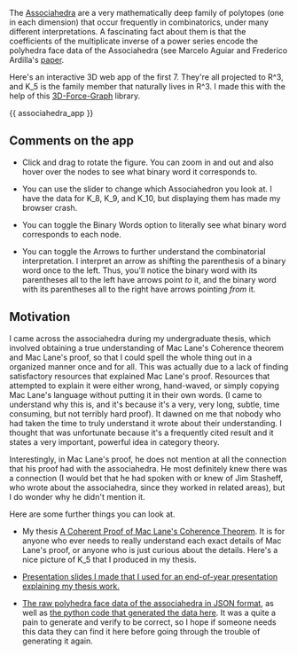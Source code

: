 <!-- title: Associahedra -->
<!-- css: associahedron.css -->
<!-- render: yes -->
<!-- src: https://unpkg.com/three -->
<!-- src: https://unpkg.com/dat.gui@0.7.7/build/dat.gui.js -->
<!-- src: https://unpkg.com/3d-force-graph -->
<!-- preview_img: /math/associahedron/imgs/assoc_1.png -->


The [Associahedra](https://en.wikipedia.org/wiki/Associahedron) are a very mathematically deep family of polytopes (one in each dimension) that occur frequently in combinatorics, under many different interpretations. A fascinating fact about them is that the coefficients of the multiplicate inverse of a power series encode the polyhedra face data of the Associahedra (see Marcelo Aguiar and Frederico Ardilla's [paper](https://arxiv.org/abs/1709.07504).

Here's an interactive 3D web app of the first 7. They're all projected to R^3, and K_5 is the family member that naturally lives in R^3. I made this with the help of this [3D-Force-Graph](https://github.com/vasturiano/3d-force-graph) library.

{{ associahedra_app }}

## Comments on the app
* Click and drag to rotate the figure. You can zoom in and out and also hover over the nodes to see what binary word it corresponds to. 

* You can use the slider to change which Associahedron you look at. I have the data for K_8, K_9, and K_10, but displaying them has made my browser crash.

* You can toggle the Binary Words option to literally see what binary word corresponds to each node.

* You can toggle the Arrows to further understand the combinatorial interpretation. I interpret an arrow as shifting the parenthesis of a binary word once to the left. Thus, you'll notice the binary word with its parentheses all to the left have arrows point *to* it, and the binary word with its parentheses all to the right have arrows pointing *from* it. 


## Motivation
I came across the associahedra during my undergraduate thesis, which involved obtaining a true understanding of Mac Lane's Coherence theorem and Mac Lane's proof, so that I could spell the whole thing out in a organized manner once and for all. This was actually due to a lack of finding satisfactory resources that explained Mac Lane's proof. Resources that attempted to explain it were either wrong, hand-waved, or simply copying Mac Lane's language without putting it in their own words. (I came to understand why this is, and it's because it's a very, very long, subtle, time consuming, but not terribly hard proof). It dawned on me that nobody who had taken the time to truly understand it wrote about their understanding. I thought that was unfortunate because it's a frequently cited result and it states a very important, powerful idea in category theory. 

Interestingly, in Mac Lane's proof, he does not mention at all the connection that his proof had with the associahedra. He most definitely knew there was a connection (I would bet that he had spoken with or knew of Jim Stasheff, who wrote about the associahedra, since they worked in related areas), but I do wonder why he didn't mention it.

Here are some further things you can look at.

* My thesis [A Coherent Proof of Mac Lane's Coherence Theorem](https://scholarship.claremont.edu/hmc_theses/243/). It is for anyone who ever needs to really understand each exact details of Mac Lane's proof, or anyone who is just curious about the details. Here's a nice picture of K_5 that I produced in my thesis.

* [Presentation slides I made that I used for an end-of-year presentation explaining my thesis work.]()

* [The raw polyhedra face data of the associahedra in JSON format](), as well as [the python code that generated the data here](). It was a quite a pain to generate and verify to be correct, so I hope if someone needs this data they can find it here before going through the trouble of generating it again.

